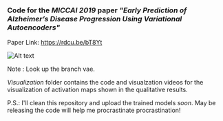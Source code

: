 ### Code for the *MICCAI 2019* paper *"Early Prediction of Alzheimer’s Disease Progression Using Variational Autoencoders"*

Paper Link: https://rdcu.be/bT8Yt

![Alt text](Visualization/healthy_to_diseased.gif)

Note : Look up the branch vae.

*Visualization* folder contains the code and visualzation videos for the visualization of activation maps shown in the qualitative results.

P.S.: I'll clean this repository and upload the trained models *soon*. May be releasing the code will help me procrastinate procrastination!
